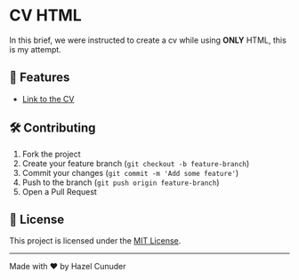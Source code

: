 # CV HTML

In this brief, we were instructed to create a cv while using **ONLY** HTML, this is my attempt.

## 🚀 Features

- [Link to the CV](/cv.html/cv.html)

## 🛠️ Contributing

1. Fork the project
2. Create your feature branch (`git checkout -b feature-branch`)
3. Commit your changes (`git commit -m 'Add some feature'`)
4. Push to the branch (`git push origin feature-branch`)
5. Open a Pull Request

## 📄 License

This project is licensed under the [MIT License](LICENSE).

---

Made with ❤️ by Hazel Cunuder
